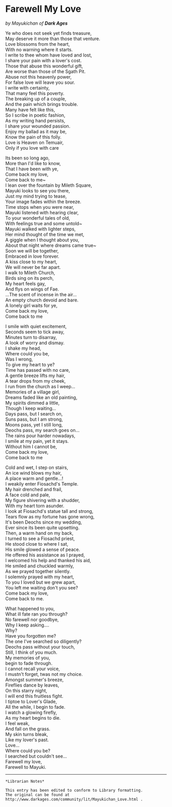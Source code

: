 # Farewell My Love

_by Mayukichan of **Dark Ages**_

Ye who does not seek yet finds treasure,  
May deserve it more than those that venture.  
Love blossoms from the heart,  
With no warning where it starts.  
I write to thee whom have loved and lost,  
I share your pain with a lover's cost.  
Those that abuse this wonderful gift,  
Are worse than those of the Sgath Pit.  
Abuse not this heavenly power,  
For false love will leave you sour.  
I write with certainty,  
That many feel this poverty.  
The breaking up of a couple,  
And the pain which brings trouble.  
Many have felt like this,  
So I scribe in poetic fashion,  
As my writing hand persists,  
I share your wounded passion.  
Enjoy my ballad as it may be,  
Know the pain of this folly.  
Love is Heaven on Temuair,  
Only if you love with care  

Its been so long ago,  
More than I'd like to know,  
That I have been with ye,  
Come back my love,  
Come back to me~  
I lean over the fountain by Mileth Square,  
Mayuki looks to see you there,  
Just my mind trying to tease,  
Your image fades within the breeze.  
Time stops when you were near,    
Mayuki listened with hearing clear,    
To your wonderful tales of old,    
With feelings true and some untold~  
Mayuki walked with lighter steps,    
Her mind thought of the time we met,    
A giggle when I thought about you,    
About that night where dreams came true~  
Soon we will be together,  
Embraced in love forever.  
A kiss close to my heart,  
We will never be far apart.  
I walk to Mileth Church,  
Birds sing on its perch,  
My heart feels gay,  
And flys on wings of Fae.  
...The scent of incense in the air...  
An empty church devoid and bare.  
A lonely girl waits for ye,  
Come back my love,  
Come back to me  

I smile with quiet excitement,  
Seconds seem to tick away,  
Minutes turn to disarray,  
A look of worry and dismay.  
I shake my head,  
Where could you be,  
Was I wrong,  
To give my heart to ye?  
Time has passed with no care,  
A gentle breeze lifts my hair,  
A tear drops from my cheek,  
I run from the church as I weep...  
Memories of a village girl,  
Dreams faded like an old painting,  
My spirits dimmed a little,  
Though I keep waiting...  
Days pass, but I search on,  
Suns pass, but I am strong,  
Moons pass, yet I still long,  
Deochs pass, my search goes on...  
The rains pour harder nowadays,  
I smile at my pain, yet it stays.  
Without him I cannot be,  
Come back my love,  
Come back to me  

Cold and wet, I step on stairs,  
An ice wind blows my hair,  
A place warm and gentle...!  
I weakily enter Fiosachd's Temple.  
My hair drenched and frail,  
A face cold and pale,  
My figure shivering with a shudder,  
With my heart torn asunder.  
I look at Fiosachd's statue tall and strong,  
Tears flow as my fortune has gone wrong,  
It's been Deochs since my wedding,  
Ever since its been quite upsetting.  
Then, a warm hand on my back,  
I turned to see a Fiosachd priest,  
He stood close to where I sat,  
His smile glowed a sense of peace.  
He offered his assistance as I prayed,  
I welcomed his help and thanked his aid,  
He smiled and chuckled warmly,  
As we prayed together silently.  
I solemnly prayed with my heart,  
To you I loved but we grew apart,  
You left me waiting don't you see?  
Come back my love,  
Come back to me.  

What happened to you,  
What ill fate ran you through?  
No farewell nor goodbye,  
Why I keep asking....  
Why?  
Have you forgotten me?  
The one I've searched so diligently?  
Deochs pass without your touch,  
Still, I think of you much.  
My memories of you,  
begin to fade through.  
I cannot recall your voice,  
I mustn't forget, twas not my choice.  
Amongst summer's breeze,  
Fireflies dance by leaves,  
On this starry night,  
I will end this fruitless fight.  
I tiptoe to Lover's Glade,  
All the while, I begin to fade.  
I watch a glowing firefly,  
As my heart begins to die.  
I feel weak,  
And fall on the grass.  
My skin turns bleak,  
Like my lover's past.  
Love...  
Where could you be?  
I searched but couldn't see...  
Farewell my love,  
Farewell to Mayuki.  

***

```
*Librarian Notes*

This entry has been edited to conform to Library formatting.
The original can be found at http://www.darkages.com/community/lit/Mayukichan_Love.html .
```

